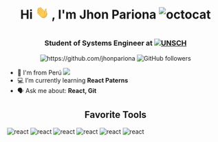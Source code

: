 <h1 align="center">
  Hi
  <img src="https://raw.githubusercontent.com/jhonPariona/images/master/ProfileReadme/Hi.gif" alt="hello" height="30"/> 
  , I'm Jhon Pariona
  <img src="https://camo.githubusercontent.com/e15e75521862be103c834df436a8f9e075c945e5/68747470733a2f2f6d656469612e67697068792e636f6d2f6d656469612f6475334a336358797a686a3735494f6776412f67697068792e676966" alt="octocat" height="30"/>
<h1/>

<h3 align="center">Student of Systems Engineer at 
  <a href="http://www.unsch.edu.pe/">
    <img src="http://www.unsch.edu.pe/wp-content/uploads/2019/10/logounsch.png" alt="UNSCH" height="40" />
  </a>

</h3>

<p align="center"> 
  <img src="https://komarev.com/ghpvc/?username=https://github.com/jhonpariona" alt="https://github.com/jhonpariona" />
  <img alt="GitHub followers" src="https://img.shields.io/github/followers/jhonPariona?label=GitHub&logo=github&style=flat-square">
</p>


<ul>
  <li> 👶 I'm from Perú <span> <img src="https://cultofthepartyparrot.com/flags/hd/peruparrot.gif" height="30"/> </span>  </li>
  <li> 💻 I’m currently learning 
    <b>React Paterns</b> 
      
  </li>
  
  <li> 🗣️ Ask me about: <b>React, Git</b></li>
  
</ul>


<h2 align="center">Favorite Tools</h3>

<p align="left">
  <img src="https://cdn.dribbble.com/users/270616/screenshots/4884916/2018-07-28_21_11_02.gif" alt="react"   height="120"/>
  <img src="https://camo.githubusercontent.com/5a854f8dc065b628da0dd42fd83eddaf07e75027/68747470733a2f2f692e67697068792e636f6d2f6d656469612f654e41736a4f353574506267616f72376d612f323030772e77656270" alt="react"   height="120"/>
  <img src="https://camo.githubusercontent.com/9a5abb6694acc0a7c27c79f6846a90ea8117a369/68747470733a2f2f6d65646961332e67697068792e636f6d2f6d656469612f6b64466338667562675333316238447356752f67697068792e77656270" alt="react"   height="120"/>
  <img src="https://miro.medium.com/max/535/1*JGcKFmzk_K1zweGMBQaJQg.png" alt="react"  height="120"/>
  <img src="http://daphnisys.com/images/react_native1.gif" alt="react"   height="120"/>
  <img src="https://roszkowski.dev/images/2020-05-04/Flutter-logo-animation-v1-2.gif" alt="react"  height="120"/>
  
</p>


